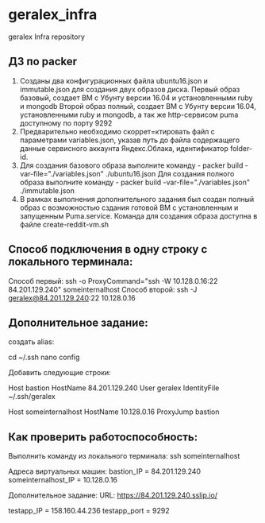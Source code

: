 # geralex_infra
geralex Infra repository

## ДЗ по packer

1) Созданы два конфигурационных файла ubuntu16.json и immutable.json для создания двух образов диска.
Первый образ базовый, создает ВМ с Убунту версии 16.04 и установленными ruby и mongodb
Второй образ полный, создает ВМ с Убунту версии 16.04, установленными ruby и mongodb, а так же http-сервисом puma доступному по порту 9292
2) Предварительно необходимо скоррет=ктировать файл с параметрами variables.json, указав путь до файла содержащего данные сервисного аккаунта Яндекс.Облака, идентификатор folder-id.
3) Для создания базового образа выполните команду - packer build -var-file="./variables.json" ./ubuntu16.json
Для создания полного образа выполните команду - packer build -var-file="./variables.json" ./immutable.json
4) В рамках выполнения дополнительного задания был создан полный образ с возможностью сздания готовой ВМ с установленным и запущенным Puma.service.
Команда для создания образа доступна в файле create-reddit-vm.sh

## Способ подключения в одну строку с локального терминала:

Способ первый: ssh -o ProxyCommand="ssh -W 10.128.0.16:22 84.201.129.240" someinternalhost
Способ второй: ssh -J geralex@84.201.129.240:22 10.128.0.16

## Дополнительное задание:

создать alias:

cd ~/.ssh
nano config

Добавить следующие строки:

Host bastion
  HostName 84.201.129.240
  User geralex
  IdentityFile ~/.ssh/geralex

Host someinternalhost
  HostName 10.128.0.16
  ProxyJump bastion

## Как проверить работоспособность:

Выполнить команду из локального терминала:
ssh someinternalhost

Адреса виртуальных машин:
bastion_IP = 84.201.129.240
someinternalhost_IP = 10.128.0.16

Дополнительное задание:
URL: https://84.201.129.240.sslip.io/


testapp_IP = 158.160.44.236
testapp_port = 9292
